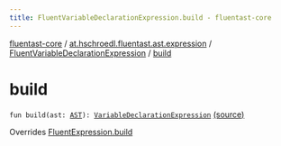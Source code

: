 ```yaml
---
title: FluentVariableDeclarationExpression.build - fluentast-core
---
```


[fluentast-core](../../index.html) / [at.hschroedl.fluentast.ast.expression](../index.html) / [FluentVariableDeclarationExpression](index.html) / [build](.)

# build

`fun build(ast: `[`AST`](https://help.eclipse.org/neon/topic/org.eclipse.jdt.doc.isv/reference/api/org/eclipse/jdt/core/dom/AST.html)`): `[`VariableDeclarationExpression`](https://help.eclipse.org/neon/topic/org.eclipse.jdt.doc.isv/reference/api/org/eclipse/jdt/core/dom/VariableDeclarationExpression.html) [(source)](http://github.com/hschroedl/fluentast/tree/master/core/at.hschroedl.fluentast/ast/expression/VariableDeclarationExpression.kt#L12)

Overrides [FluentExpression.build](../-fluent-expression/build.html)

